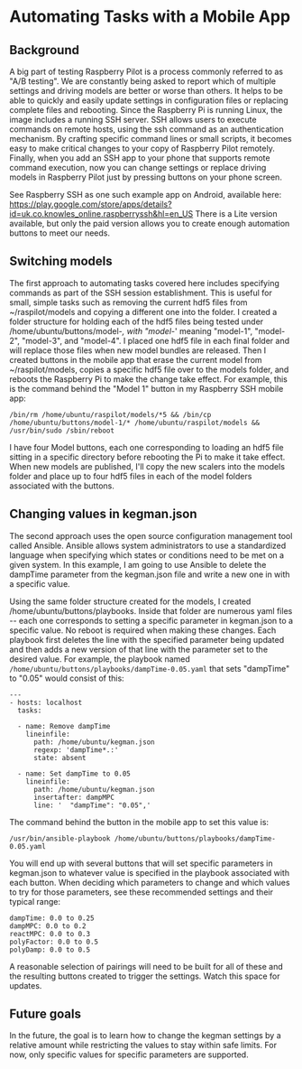 # Automating Tasks with a Mobile App

## Background

A big part of testing Raspberry Pilot is a process commonly referred to as "A/B testing". We are constantly being asked to report which of multiple settings and driving models are better or worse than others. It helps to be able to quickly and easily update settings in configuration files or replacing complete files and rebooting. Since the Raspberry Pi is running Linux, the image includes a running SSH server. SSH allows users to execute commands on remote hosts, using the ssh command as an authentication mechanism. By crafting specific command lines or small scripts, it becomes easy to make critical changes to your copy of Raspberry Pilot remotely. Finally, when you add an SSH app to your phone that supports remote command execution, now you can change settings or replace driving models in Raspberry Pilot just by pressing buttons on your phone screen.

See Raspberry SSH as one such example app on Android, available here: https://play.google.com/store/apps/details?id=uk.co.knowles_online.raspberryssh&hl=en_US There is a Lite version available, but only the paid version allows you to create enough automation buttons to meet our needs.

## Switching models

The first approach to automating tasks covered here includes specifying commands as part of the SSH session establishment. This is useful for small, simple tasks such as removing the current hdf5 files from ~/raspilot/models and copying a different one into the folder. I created a folder structure for holding each of the hdf5 files being tested under /home/ubuntu/buttons/model-*, with "model-*' meaning "model-1", "model-2", "model-3", and "model-4". I placed one hdf5 file in each final folder and will replace those files when new model bundles are released. Then I created buttons in the mobile app that erase the current model from ~/raspilot/models, copies a specific hdf5 file over to the models folder, and reboots the Raspberry Pi to make the change take effect. For example, this is the command behind the "Model 1" button in my Raspberry SSH mobile app:

`/bin/rm /home/ubuntu/raspilot/models/*5 && /bin/cp /home/ubuntu/buttons/model-1/* /home/ubuntu/raspilot/models && /usr/bin/sudo /sbin/reboot`

I have four Model buttons, each one corresponding to loading an hdf5 file sitting in a specific directory before rebooting the Pi to make it take effect. When new models are published, I'll copy the new scalers into the models folder and place up to four hdf5 files in each of the model folders associated with the buttons.

## Changing values in kegman.json

The second approach uses the open source configuration management tool called Ansible. Ansible allows system administrators to use a standardized language when specifying which states or conditions need to be met on a given system. In this example, I am going to use Ansible to delete the dampTime parameter from the kegman.json file and write a new one in with a specific value. 

Using the same folder structure created for the models, I created /home/ubuntu/buttons/playbooks. Inside that folder are numerous yaml files -- each one corresponds to setting a specific parameter in kegman.json to a specific value. No reboot is required when making these changes. Each playbook first deletes the line with the specified parameter being updated and then adds a new version of that line with the parameter set to the desired value. For example, the playbook named `/home/ubuntu/buttons/playbooks/dampTime-0.05.yaml` that sets "dampTime" to "0.05" would consist of this:

```
---
- hosts: localhost
  tasks:

  - name: Remove dampTime
    lineinfile:
      path: /home/ubuntu/kegman.json
      regexp: 'dampTime*.:'
      state: absent

  - name: Set dampTime to 0.05
    lineinfile:
      path: /home/ubuntu/kegman.json
      insertafter: dampMPC
      line: '  "dampTime": "0.05",'
```

The command behind the button in the mobile app to set this value is:

`/usr/bin/ansible-playbook /home/ubuntu/buttons/playbooks/dampTime-0.05.yaml`

You will end up with several buttons that will set specific parameters in kegman.json to whatever value is specified in the playbook associated with each button. When deciding which parameters to change and which values to try for those parameters, see these recommended settings and their typical range:

```
dampTime: 0.0 to 0.25
dampMPC: 0.0 to 0.2
reactMPC: 0.0 to 0.3
polyFactor: 0.0 to 0.5
polyDamp: 0.0 to 0.5
```

A reasonable selection of pairings will need to be built for all of these and the resulting buttons created to trigger the settings. Watch this space for updates.

## Future goals

In the future, the goal is to learn how to change the kegman settings by a relative amount while restricting the values to stay within safe limits. For now, only specific values for specific parameters are supported.

